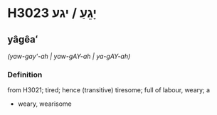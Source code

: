 # H3023 יָגֵעַ / יגע

## yâgêaʻ

_(yaw-gay'-ah | yaw-ɡAY-ah | ya-ɡAY-ah)_

### Definition

from H3021; tired; hence (transitive) tiresome; full of labour, weary; a

- weary, wearisome
